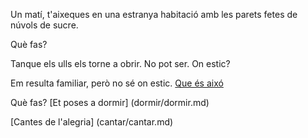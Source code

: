 Un matí, t'aixeques en una estranya habitació amb les parets fetes de núvols de sucre.

Què fas?

Tanque els ulls els torne a obrir. No pot ser. On estic?

Em resulta familiar, però no sé on estic. [Que és aixó ](http://www.google.es/imgres?imgurl=http%3A%2F%2F1.bp.blogspot.com%2F-b0CZu7RAyiM%2FULaNOLTJMZI%2FAAAAAAAAAA8%2FwmVTGAKDC-U%2Fs400%2FCaptura3.PNG&imgrefurl=http%3A%2F%2Fsusandsan.blogspot.com%2F2012%2F11%2Fsimbolismo-figuracion-y-abstraccion.html&h=304&w=400&tbnid=jAdgGBhRlYxgwM%3A&zoom=1&docid=j7NOlpg8lyjPMM&ei=xo95VOvhDc7zasWGgaAP&tbm=isch&ved=0CGMQMygfMB8&iact=rc&uact=3&dur=1931&page=3&start=20&ndsp=13)

Què fas?
[Et poses a dormir] (dormir/dormir.md)

[Cantes de l'alegria] (cantar/cantar.md)